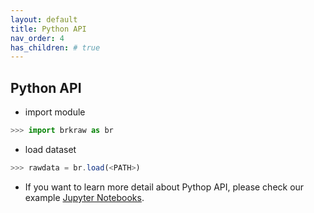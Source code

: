 ```yaml
---
layout: default
title: Python API
nav_order: 4
has_children: # true
---
```


## Python API
- import module
```js
>>> import brkraw as br
```

- load dataset
```js
>>> rawdata = br.load(<PATH>)
```

- If you want to learn more detail about Pythop API, please check our example
[Jupyter Notebooks](https://github.com/brkraw/bruker/blob/master/examples/BrkRaw_PythonAPI.ipynb).